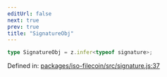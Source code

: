 ```yaml
---
editUrl: false
next: true
prev: true
title: "SignatureObj"
---
```


```ts
type SignatureObj = z.infer<typeof signature>;
```

Defined in: [packages/iso-filecoin/src/signature.js:37](https://github.com/hugomrdias/filecoin/blob/main/packages/iso-filecoin/src/signature.js#L37)
